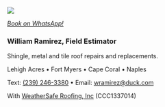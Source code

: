 ![](https://images.squarespace-cdn.com/content/v1/54b92ae8e4b0b6572f7dacb1/1475492898761-94QK20E08UFQHKD0ZHM2/image-asset.gif)

[*Book on WhatsApp!*](https://wa.me/12392463380)

### William Ramirez, Field Estimator

Shingle, metal and tile roof repairs and replacements. 

Lehigh Acres • Fort Myers • Cape Coral • Naples

Text: [(239) 246-3380](sms:2392463380) • Email: [wramirez@duck.com](mailto:wramirez@duck.com)

With [WeatherSafe Roofing, Inc](https://www.weathersafe.us/) (CCC1337014)